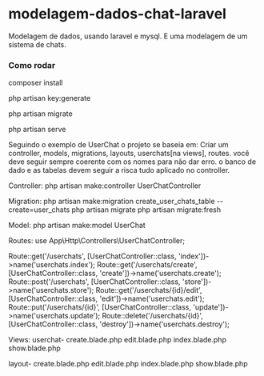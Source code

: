 # modelagem-dados-chat-laravel #

Modelagem de dados, usando laravel e mysql.
E uma modelagem de um sistema de chats.

### Como rodar ###

composer install

php artisan key:generate

php artisan migrate

php artisan serve


Seguindo o exemplo de UserChat o projeto se baseia em:
Criar um controller, models, migrations, layouts, userchats[na views], routes.
você deve seguir sempre coerente com os nomes para não dar erro.
o banco de dado e as tabelas devem seguir a risca tudo aplicado no controller.

Controller:
php artisan make:controller UserChatController

Migration:
php artisan make:migration create_user_chats_table --create=user_chats
php artisan migrate
php artisan migrate:fresh

Model:
php artisan make:model UserChat

Routes:
use App\Http\Controllers\UserChatController;

Route::get('/userchats', [UserChatController::class, 'index'])->name('userchats.index');
Route::get('/userchats/create', [UserChatController::class, 'create'])->name('userchats.create');
Route::post('/userchats', [UserChatController::class, 'store'])->name('userchats.store');
Route::get('/userchats/{id}/edit', [UserChatController::class, 'edit'])->name('userchats.edit');
Route::put('/userchats/{id}', [UserChatController::class, 'update'])->name('userchats.update');
Route::delete('/userchats/{id}', [UserChatController::class, 'destroy'])->name('userchats.destroy');

Views:
userchat-
   create.blade.php
   edit.blade.php
   index.blade.php
   show.blade.php

layout-
   create.blade.php
   edit.blade.php
   index.blade.php
   show.blade.php
